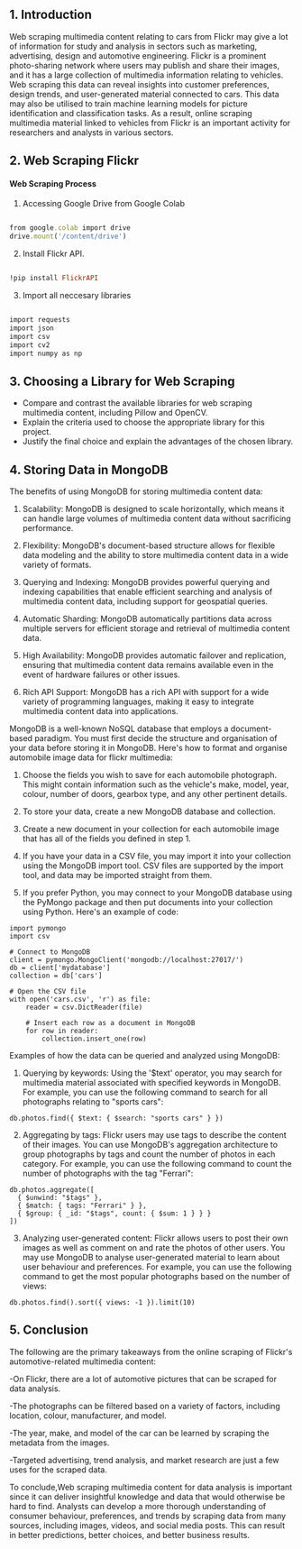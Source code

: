 ## 1. Introduction
Web scraping multimedia content relating to cars from Flickr may give a lot of information for study and analysis in sectors such as marketing, advertising, design and automotive engineering. Flickr is a prominent photo-sharing network where users may publish and share their images, and it has a large collection of multimedia information relating to vehicles. Web scraping this data can reveal insights into customer preferences, design trends, and user-generated material connected to cars. This data may also be utilised to train machine learning models for picture identification and classification tasks. As a result, online scraping multimedia material linked to vehicles from Flickr is an important activity for researchers and analysts in various sectors.

## 2. Web Scraping Flickr

<h4> Web Scraping Process </h4>

1. Accessing Google Drive from Google Colab
```ruby

from google.colab import drive
drive.mount('/content/drive')
```
2. Install Flickr API.
```ruby

!pip install FlickrAPI
```
3. Import all neccesary libraries
```ruby

import requests
import json
import csv
import cv2
import numpy as np
```

## 3. Choosing a Library for Web Scraping
- Compare and contrast the available libraries for web scraping multimedia content, including Pillow and OpenCV.
- Explain the criteria used to choose the appropriate library for this project.
- Justify the final choice and explain the advantages of the chosen library.

## 4. Storing Data in MongoDB

The benefits of using MongoDB for storing multimedia content data:
1. Scalability: MongoDB is designed to scale horizontally, which means it can handle large volumes of multimedia content data without sacrificing performance.

2. Flexibility: MongoDB's document-based structure allows for flexible data modeling and the ability to store multimedia content data in a wide variety of formats.

3. Querying and Indexing: MongoDB provides powerful querying and indexing capabilities that enable efficient searching and analysis of multimedia content data, including support for geospatial queries.

4. Automatic Sharding: MongoDB automatically partitions data across multiple servers for efficient storage and retrieval of multimedia content data.

5. High Availability: MongoDB provides automatic failover and replication, ensuring that multimedia content data remains available even in the event of hardware failures or other issues.

7. Rich API Support: MongoDB has a rich API with support for a wide variety of programming languages, making it easy to integrate multimedia content data into applications.

MongoDB is a well-known NoSQL database that employs a document-based paradigm. You must first decide the structure and organisation of your data before storing it in MongoDB. Here's how to format and organise automobile image data for flickr multimedia:

1. Choose the fields you wish to save for each automobile photograph. This might contain information such as the vehicle's make, model, year, colour, number of doors, gearbox type, and any other pertinent details.

2. To store your data, create a new MongoDB database and collection.

3. Create a new document in your collection for each automobile image that has all of the fields you defined in step 1.

4. If you have your data in a CSV file, you may import it into your collection using the MongoDB import tool. CSV files are supported by the import tool, and data may be imported straight from them.

5. If you prefer Python, you may connect to your MongoDB database using the PyMongo package and then put documents into your collection using Python. Here's an example of code:
```
import pymongo
import csv

# Connect to MongoDB
client = pymongo.MongoClient('mongodb://localhost:27017/')
db = client['mydatabase']
collection = db['cars']

# Open the CSV file
with open('cars.csv', 'r') as file:
    reader = csv.DictReader(file)
    
    # Insert each row as a document in MongoDB
    for row in reader:
        collection.insert_one(row)
```

Examples of how the data can be queried and analyzed using MongoDB:

1. Querying by keywords: Using the '$text' operator, you may search for multimedia material associated with specified keywords in MongoDB. For example, you can use the following command to search for all photographs relating to "sports cars":

```
db.photos.find({ $text: { $search: "sports cars" } })
```

2. Aggregating by tags: Flickr users may use tags to describe the content of their images. You can use MongoDB's aggregation architecture to group photographs by tags and count the number of photos in each category. For example, you can use the following command to count the number of photographs with the tag "Ferrari":

```
db.photos.aggregate([
  { $unwind: "$tags" },
  { $match: { tags: "Ferrari" } },
  { $group: { _id: "$tags", count: { $sum: 1 } } }
])
```

3. Analyzing user-generated content: Flickr allows users to post their own images as well as comment on and rate the photos of other users. You may use MongoDB to analyse user-generated material to learn about user behaviour and preferences. For example, you can use the following command to get the most popular photographs based on the number of views:

```
db.photos.find().sort({ views: -1 }).limit(10)
```


## 5. Conclusion

The following are the primary takeaways from the online scraping of Flickr's automotive-related multimedia content:

-On Flickr, there are a lot of automotive pictures that can be scraped for data analysis.

-The photographs can be filtered based on a variety of factors, including location, colour, manufacturer, and model.

-The year, make, and model of the car can be learned by scraping the metadata from the images.

-Targeted advertising, trend analysis, and market research are just a few uses for the scraped data.

To conclude,Web scraping multimedia content for data analysis is important since it can deliver insightful knowledge and data that would otherwise be hard to find. Analysts can develop a more thorough understanding of consumer behaviour, preferences, and trends by scraping data from many sources, including images, videos, and social media posts. This can result in better predictions, better choices, and better business results.

